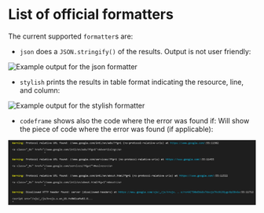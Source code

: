 # List of official formatters

The current supported `formatter`s are:

* `json` does a `JSON.stringify()` of the results. Output
  is not user friendly:

![Example output for the json formatter](./json-output.png)

* `stylish` prints the results in table format indicating the resource,
  line, and column:

![Example output for the stylish formatter](./stylish-output.png)

* `codeframe` shows also the code where the error was found if: Will
  show the piece of code where the error was found (if applicable):

![Example output for the codeframe formatter](./codeframe.png)
